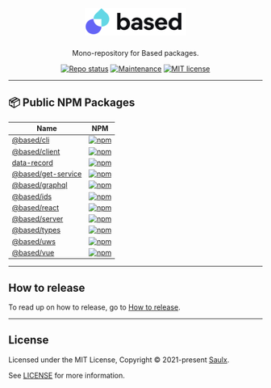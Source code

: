 <div align="center">
  <a href="javascript:void(0);" style="pointer-events: none;">
    <img src="./.docs/assets/based.svg" style="width: 200px; padding-bottom: 10px;" />
  </a>

  <p align="center">
    Mono-repository for Based packages.
  </p>

[![Repo status](https://www.repostatus.org/badges/latest/wip.svg)](./README.md)
[![Maintenance](https://img.shields.io/badge/Maintained%3F-yes-green.svg)](https://github.com/atelier-saulx/based/graphs/commit-activity)
[![MIT license](https://img.shields.io/badge/License-MIT-green.svg)](./LICENSE)

</div>

---

## 📦 Public NPM Packages

| Name                                                    | NPM                                                                                                          |
| ------------------------------------------------------- | ------------------------------------------------------------------------------------------------------------ |
| [@based/cli](./packages/cli/README.md)                  | [![npm](https://img.shields.io/npm/v/@based/cli)](https://www.npmjs.com/package/@based/cli)                  |
| [@based/client](./packages/client/README.md)            | [![npm](https://img.shields.io/npm/v/@based/client)](https://www.npmjs.com/package/@based/client)            |
| [data-record](./packages/data-record/README.md)         | [![npm](https://img.shields.io/npm/v/data-record)](https://www.npmjs.com/package/data-record)                |
| [@based/get-service](./packages/get-service/README.md)  | [![npm](https://img.shields.io/npm/v/@based/get-service)](https://www.npmjs.com/package/@based/get-service)  |
| [@based/graphql](./packages/graphql/README.md)          | [![npm](https://img.shields.io/npm/v/@based/graphql)](https://www.npmjs.com/package/@based/graphql)          |
| [@based/ids](./packages/ids/README.md)                  | [![npm](https://img.shields.io/npm/v/@based/ids)](https://www.npmjs.com/package/@based/ids)                  |
| [@based/react](./packages/react/README.md)              | [![npm](https://img.shields.io/npm/v/@based/react)](https://www.npmjs.com/package/@based/react)              |
| [@based/server](./packages/server/README.md)            | [![npm](https://img.shields.io/npm/v/@based/server)](https://www.npmjs.com/package/@based/server)            |
| [@based/types](./packages/types/README.md)              | [![npm](https://img.shields.io/npm/v/@based/types)](https://www.npmjs.com/package/@based/types)              |
| [@based/uws](./packages/uws/README.md)                  | [![npm](https://img.shields.io/npm/v/@based/uws)](https://www.npmjs.com/package/@based/uws)                  |
| [@based/vue](./packages/vue/README.md)                  | [![npm](https://img.shields.io/npm/v/@based/vue)](https://www.npmjs.com/package/@based/vue)                  |

---

## How to release

To read up on how to release, go to [How to release](./.docs/how-to-release.md).

---

## License

Licensed under the MIT License, Copyright © 2021-present [Saulx](https://www.saulx.com/).

See [LICENSE](./LICENSE) for more information.
